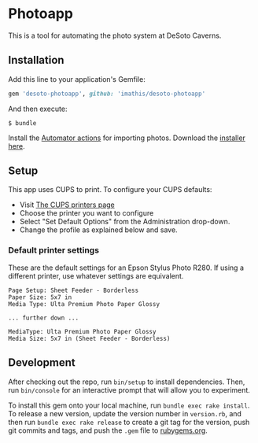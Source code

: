 # Photoapp

This is a tool for automating the photo system at DeSoto Caverns.

## Installation

Add this line to your application's Gemfile:

```ruby
gem 'desoto-photoapp', github: 'imathis/desoto-photoapp'
```

And then execute:

    $ bundle

Install the [Automator actions](https://photosautomation.com/index.html) for importing photos. Download the [installer here](https://photosautomation.com/installer.zip).

## Setup

This app uses CUPS to print. To configure your CUPS defaults:

- Visit [The CUPS printers page](http://127.0.0.1:631/printers/)
- Choose the printer you want to configure
- Select "Set Default Options" from the Administration drop-down. 
- Change the profile as explained below and save.


### Default printer settings

These are the default settings for an Epson Stylus Photo R280. If using a different printer, use whatever settings are equivalent.

```
Page Setup: Sheet Feeder - Borderless
Paper Size: 5x7 in
Media Type: Ulta Premium Photo Paper Glossy

... further down ...

MediaType: Ulta Premium Photo Paper Glossy
Media Size: 5x7 in (Sheet Feeder - Borderless)
```

## Development

After checking out the repo, run `bin/setup` to install dependencies. Then, run `bin/console` for an interactive prompt that will allow you to experiment.

To install this gem onto your local machine, run `bundle exec rake install`. To release a new version, update the version number in `version.rb`, and then run `bundle exec rake release` to create a git tag for the version, push git commits and tags, and push the `.gem` file to [rubygems.org](https://rubygems.org).
